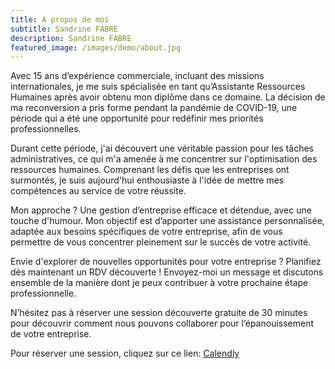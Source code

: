 ```yaml
---
title: A propos de moi
subtitle: Sandrine FABRE
description: Sandrine FABRE
featured_image: /images/demo/about.jpg
---
```


Avec 15 ans d’expérience commerciale, incluant des missions internationales, je me suis spécialisée en tant qu’Assistante Ressources Humaines après avoir obtenu mon diplôme dans ce domaine. La décision de ma reconversion a pris forme pendant la pandémie de COVID-19, une période qui a été une opportunité pour redéfinir mes priorités professionnelles.

Durant cette période, j'ai découvert une véritable passion pour les tâches administratives, ce qui m'a amenée à me concentrer sur l'optimisation des ressources humaines. Comprenant les défis que les entreprises ont surmontés, je suis aujourd'hui enthousiaste à l'idée de mettre mes compétences au service de votre réussite.

Mon approche ? Une gestion d’entreprise efficace et détendue, avec une touche d'humour. Mon objectif est d’apporter une assistance personnalisée, adaptée aux besoins spécifiques de votre entreprise, afin de vous permettre de vous concentrer pleinement sur le succès de votre activité.

Envie d'explorer de nouvelles opportunités pour votre entreprise ? Planifiez dès maintenant un RDV découverte ! Envoyez-moi un message et discutons ensemble de la manière dont je peux contribuer à votre prochaine étape professionnelle.

N’hésitez pas à réserver une session découverte gratuite de 30 minutes pour découvrir comment nous pouvons collaborer pour l’épanouissement de votre entreprise.



Pour réserver une session, cliquez sur ce lien: [Calendly](https://calendly.com/solutions-rh13/30min)





